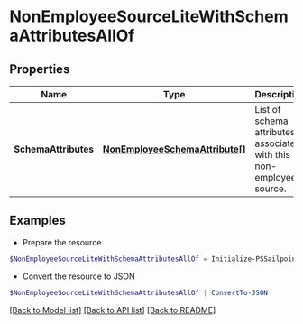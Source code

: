 # NonEmployeeSourceLiteWithSchemaAttributesAllOf
## Properties

Name | Type | Description | Notes
------------ | ------------- | ------------- | -------------
**SchemaAttributes** | [**NonEmployeeSchemaAttribute[]**](NonEmployeeSchemaAttribute.md) | List of schema attributes associated with this non-employee source. | [optional] 

## Examples

- Prepare the resource
```powershell
$NonEmployeeSourceLiteWithSchemaAttributesAllOf = Initialize-PSSailpointNonEmployeeSourceLiteWithSchemaAttributesAllOf  -SchemaAttributes null
```

- Convert the resource to JSON
```powershell
$NonEmployeeSourceLiteWithSchemaAttributesAllOf | ConvertTo-JSON
```

[[Back to Model list]](../README.md#documentation-for-models) [[Back to API list]](../README.md#documentation-for-api-endpoints) [[Back to README]](../README.md)

